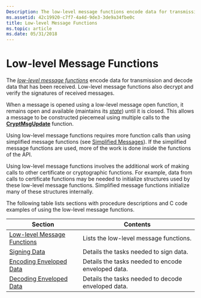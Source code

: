 ```yaml
---
Description: The low-level message functions encode data for transmission and decode data that has been received. Low-level message functions also decrypt and verify the signatures of received messages.
ms.assetid: 42c19920-c7f7-4a4d-9de3-3de9a34fbe0c
title: Low-level Message Functions
ms.topic: article
ms.date: 05/31/2018
---
```


# Low-level Message Functions

The [*low-level message functions*](https://msdn.microsoft.com/en-us/library/ms721592(v=VS.85).aspx) encode data for transmission and decode data that has been received. Low-level message functions also decrypt and verify the signatures of received messages.

When a message is opened using a low-level message open function, it remains open and available (maintains its [*state*](https://msdn.microsoft.com/en-us/library/ms721625(v=VS.85).aspx)) until it is closed. This allows a message to be constructed piecemeal using multiple calls to the [**CryptMsgUpdate**](/windows/desktop/api/Wincrypt/nf-wincrypt-cryptmsgupdate) function.

Using low-level message functions requires more function calls than using simplified message functions (see [Simplified Messages](simplified-messages.md)). If the simplified message functions are used, more of the work is done inside the functions of the API.

Using low-level message functions involves the additional work of making calls to other certificate or cryptographic functions. For example, data from calls to certificate functions may be needed to initialize structures used by these low-level message functions. Simplified message functions initialize many of these structures internally.

The following table lists sections with procedure descriptions and C code examples of using the low-level message functions.



| Section                                                                               | Contents                                           |
|---------------------------------------------------------------------------------------|----------------------------------------------------|
| [Low-level Message Functions](cryptography-functions.md) | Lists the low-level message functions.             |
| [Signing Data](signing-data.md)                                                      | Details the tasks needed to sign data.             |
| [Encoding Enveloped Data](encoding-enveloped-data.md)                                | Details the tasks needed to encode enveloped data. |
| [Decoding Enveloped Data](decoding-enveloped-data.md)                                | Details the tasks needed to decode enveloped data. |



 

 

 



